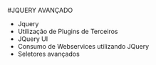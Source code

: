 #JQUERY AVANÇADO

- Jquery
- Utilização de Plugins de Terceiros
- JQuery UI
- Consumo de Webservices utilizando JQuery
- Seletores avançados